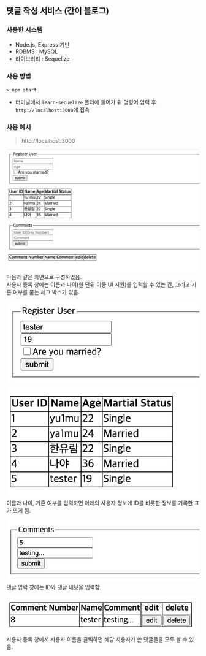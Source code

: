 댓글 작성 서비스 (간이 블로그)
--
### 사용한 시스템
* Node.js, Express 기반
* RDBMS : MySQL
* 라이브러리 : Sequelize

### 사용 방법

```
> npm start
```
*  터미널에서 `learn-sequelize` 폴더에 들어가 위 명령어 입력 후  `http://localhost:3000`에 접속
 

### 사용 예시
> http://localhost:3000

![program](./image/program.png)
다음과 같은 화면으로 구성하였음.  
사용자 등록 창에는 이름과 나이(한 단위 이동 UI 지원)를 입력할 수 있는 칸, 그리고 기혼 여부를 묻는 체크 박스가 있음.

![user_test](./image/user_test.png)
![user_info](./image/user_info.png)    
이름과 나이, 기혼 여부를 입력하면 아래의 사용자 정보에 ID를 비롯한 정보를 기록한 표가 뜨게 됨.

![comment_test](./image/comment_test.png)  
댓글 입력 창에는 ID와 댓글 내용을 입력함.

![comment_info](./image/comment_info.png)  
사용자 등록 창에서 사용자 이름을 클릭하면 해당 사용자가 쓴 댓글들을 모두 볼 수 있음.
